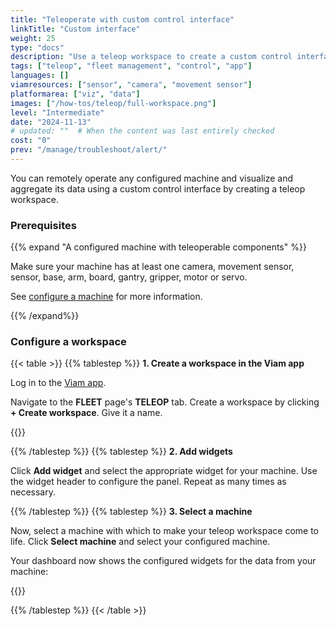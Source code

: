 ```yaml
---
title: "Teleoperate with custom control interface"
linkTitle: "Custom interface"
weight: 25
type: "docs"
description: "Use a teleop workspace to create a custom control interface for operating a machine or visualizign and aggregating its data."
tags: ["teleop", "fleet management", "control", "app"]
languages: []
viamresources: ["sensor", "camera", "movement sensor"]
platformarea: ["viz", "data"]
images: ["/how-tos/teleop/full-workspace.png"]
level: "Intermediate"
date: "2024-11-13"
# updated: ""  # When the content was last entirely checked
cost: "0"
prev: "/manage/troubleshoot/alert/"
---
```


You can remotely operate any configured machine and visualize and aggregate its data using a custom control interface by creating a teleop workspace.

### Prerequisites

{{% expand "A configured machine with teleoperable components" %}}

Make sure your machine has at least one camera, movement sensor, sensor, base, arm, board, gantry, gripper, motor or servo.

See [configure a machine](/operate/get-started/supported-hardware/) for more information.

{{% /expand%}}

### Configure a workspace

{{< table >}}
{{% tablestep %}}
**1. Create a workspace in the Viam app**

Log in to the [Viam app](https://app.viam.com/).

Navigate to the **FLEET** page's **TELEOP** tab.
Create a workspace by clicking **+ Create workspace**.
Give it a name.

{{<imgproc src="/how-tos/teleop/blank-workspace.png" resize="800x" style="width: 700px" class="fill aligncenter imgzoom" declaredimensions=true alt="Blank teleop page.">}}

{{% /tablestep %}}
{{% tablestep %}}
**2. Add widgets**

Click **Add widget** and select the appropriate widget for your machine.
Use the widget header to configure the panel.
Repeat as many times as necessary.

{{% /tablestep %}}
{{% tablestep %}}
**3. Select a machine**

Now, select a machine with which to make your teleop workspace come to life.
Click **Select machine** and select your configured machine.

Your dashboard now shows the configured widgets for the data from your machine:

{{<imgproc src="/how-tos/teleop/full-workspace.png" resize="800x" style="width: 700px" class="fill aligncenter imgzoom" declaredimensions=true alt="Teleop workspace with values configured for each of the four widgets on monitor mode.">}}

{{% /tablestep %}}
{{< /table >}}
